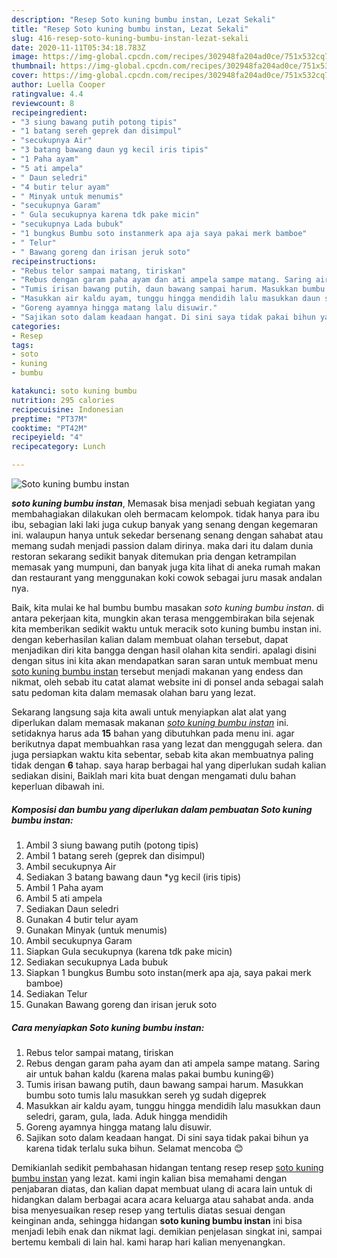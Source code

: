 ```yaml
---
description: "Resep Soto kuning bumbu instan, Lezat Sekali"
title: "Resep Soto kuning bumbu instan, Lezat Sekali"
slug: 416-resep-soto-kuning-bumbu-instan-lezat-sekali
date: 2020-11-11T05:34:18.783Z
image: https://img-global.cpcdn.com/recipes/302948fa204ad0ce/751x532cq70/soto-kuning-bumbu-instan-foto-resep-utama.jpg
thumbnail: https://img-global.cpcdn.com/recipes/302948fa204ad0ce/751x532cq70/soto-kuning-bumbu-instan-foto-resep-utama.jpg
cover: https://img-global.cpcdn.com/recipes/302948fa204ad0ce/751x532cq70/soto-kuning-bumbu-instan-foto-resep-utama.jpg
author: Luella Cooper
ratingvalue: 4.4
reviewcount: 8
recipeingredient:
- "3 siung bawang putih potong tipis"
- "1 batang sereh geprek dan disimpul"
- "secukupnya Air"
- "3 batang bawang daun yg kecil iris tipis"
- "1 Paha ayam"
- "5 ati ampela"
- " Daun seledri"
- "4 butir telur ayam"
- " Minyak untuk menumis"
- "secukupnya Garam"
- " Gula secukupnya karena tdk pake micin"
- "secukupnya Lada bubuk"
- "1 bungkus Bumbu soto instanmerk apa aja saya pakai merk bamboe"
- " Telur"
- " Bawang goreng dan irisan jeruk soto"
recipeinstructions:
- "Rebus telor sampai matang, tiriskan"
- "Rebus dengan garam paha ayam dan ati ampela sampe matang. Saring air untuk bahan kaldu (karena malas pakai bumbu kuning😆)"
- "Tumis irisan bawang putih, daun bawang sampai harum. Masukkan bumbu soto tumis lalu masukkan sereh yg sudah digeprek"
- "Masukkan air kaldu ayam, tunggu hingga mendidih lalu masukkan daun seledri, garam, gula, lada. Aduk hingga mendidih"
- "Goreng ayamnya hingga matang lalu disuwir."
- "Sajikan soto dalam keadaan hangat. Di sini saya tidak pakai bihun ya karena tidak terlalu suka bihun. Selamat mencoba 😊"
categories:
- Resep
tags:
- soto
- kuning
- bumbu

katakunci: soto kuning bumbu 
nutrition: 295 calories
recipecuisine: Indonesian
preptime: "PT37M"
cooktime: "PT42M"
recipeyield: "4"
recipecategory: Lunch

---
```



![Soto kuning bumbu instan](https://img-global.cpcdn.com/recipes/302948fa204ad0ce/751x532cq70/soto-kuning-bumbu-instan-foto-resep-utama.jpg)

<b><i>soto kuning bumbu instan</i></b>, Memasak bisa menjadi sebuah kegiatan yang membahagiakan dilakukan oleh bermacam kelompok. tidak hanya para ibu ibu, sebagian laki laki juga cukup banyak yang senang dengan kegemaran ini. walaupun hanya untuk sekedar bersenang senang dengan sahabat atau memang sudah menjadi passion dalam dirinya. maka dari itu dalam dunia restoran sekarang sedikit banyak ditemukan pria dengan ketrampilan memasak yang mumpuni, dan banyak juga kita lihat di aneka rumah makan dan restaurant yang menggunakan koki cowok sebagai juru masak andalan nya.



Baik, kita mulai ke hal bumbu bumbu masakan <i>soto kuning bumbu instan</i>. di antara pekerjaan kita, mungkin akan terasa menggembirakan bila sejenak kita memberikan sedikit waktu untuk meracik soto kuning bumbu instan ini. dengan keberhasilan kalian dalam membuat olahan tersebut, dapat menjadikan diri kita bangga dengan hasil olahan kita sendiri. apalagi disini dengan situs ini kita akan mendapatkan saran saran untuk membuat menu <u>soto kuning bumbu instan</u> tersebut menjadi makanan yang endess dan nikmat, oleh sebab itu catat alamat website ini di ponsel anda sebagai salah satu pedoman kita dalam memasak olahan baru yang lezat.


Sekarang langsung saja kita awali untuk menyiapkan alat alat yang diperlukan dalam memasak makanan <u><i>soto kuning bumbu instan</i></u> ini. setidaknya harus ada <b>15</b> bahan yang dibutuhkan pada menu ini. agar berikutnya dapat membuahkan rasa yang lezat dan menggugah selera. dan juga persiapkan waktu kita sebentar, sebab kita akan membuatnya paling tidak dengan <b>6</b> tahap. saya harap berbagai hal yang diperlukan sudah kalian sediakan disini, Baiklah mari kita buat dengan mengamati dulu bahan keperluan dibawah ini.

<!--inarticleads1-->

##### Komposisi dan bumbu yang diperlukan dalam pembuatan Soto kuning bumbu instan:

1. Ambil 3 siung bawang putih (potong tipis)
1. Ambil 1 batang sereh (geprek dan disimpul)
1. Ambil secukupnya Air
1. Sediakan 3 batang bawang daun *yg kecil (iris tipis)
1. Ambil 1 Paha ayam
1. Ambil 5 ati ampela
1. Sediakan  Daun seledri
1. Gunakan 4 butir telur ayam
1. Gunakan  Minyak (untuk menumis)
1. Ambil secukupnya Garam
1. Siapkan  Gula secukupnya (karena tdk pake micin)
1. Sediakan secukupnya Lada bubuk
1. Siapkan 1 bungkus Bumbu soto instan(merk apa aja, saya pakai merk bamboe)
1. Sediakan  Telur
1. Gunakan  Bawang goreng dan irisan jeruk soto




<!--inarticleads2-->

##### Cara menyiapkan Soto kuning bumbu instan:

1. Rebus telor sampai matang, tiriskan
1. Rebus dengan garam paha ayam dan ati ampela sampe matang. Saring air untuk bahan kaldu (karena malas pakai bumbu kuning😆)
1. Tumis irisan bawang putih, daun bawang sampai harum. Masukkan bumbu soto tumis lalu masukkan sereh yg sudah digeprek
1. Masukkan air kaldu ayam, tunggu hingga mendidih lalu masukkan daun seledri, garam, gula, lada. Aduk hingga mendidih
1. Goreng ayamnya hingga matang lalu disuwir.
1. Sajikan soto dalam keadaan hangat. Di sini saya tidak pakai bihun ya karena tidak terlalu suka bihun. Selamat mencoba 😊




Demikianlah sedikit pembahasan hidangan tentang resep resep <u>soto kuning bumbu instan</u> yang lezat. kami ingin kalian bisa memahami dengan penjabaran diatas, dan kalian dapat membuat ulang di acara lain untuk di hidangkan dalam berbagai acara acara keluarga atau sahabat anda. anda bisa menyesuaikan resep resep yang tertulis diatas sesuai dengan keinginan anda, sehingga hidangan <b>soto kuning bumbu instan</b> ini bisa menjadi lebih enak dan nikmat lagi. demikian penjelasan singkat ini, sampai bertemu kembali di lain hal. kami harap hari kalian menyenangkan.
